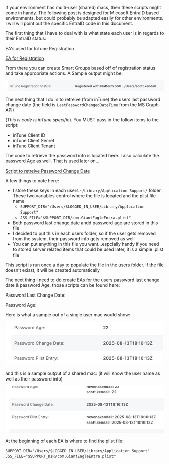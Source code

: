 If your environment has multi-user (shared) macs, then these scripts might come in handy. 
The following post is designed for Micosoft EntraID based environments, but could probably be adapted easily for other environments.  I will will point out the specific EntraID code in this document.

The first thing that I have to deal with is what state each user is in regards to their EntraID status:

EA's used for InTune Registration

[EA for Registration](https://github.com/ScottEKendall/JAMF-Pro-EAs/blob/main/InTune%20Registration%20Status.sh)

From there you can create Smart Groups based off of registration status and take appropriate actions.  A Sample output might be:

![](/Multi-User%20Macs/Single-User%20Registration.png)

The next thing that I do is to retreive (from inTune) the users last password change date (the field is `LastPasswordChangedDateTime` from the MS Graph API)

(*This is code is inTune specific*).  You MUST pass in the follow items to the script:
- inTune Client ID
- inTune Client Secret
- inTune Client Tenant

The code to retrieve the password info is located here.  I also calculate the password Age as well.  That is used later on... 

[Script to retreive Password Change Date](https://github.com/ScottEKendall/JAMF-Pro-System-Scripts/blob/main/Maintenance%20-%20Passwords%20-%20Populate%20Plist%20File%20(inTune).sh)

A few things to note here:
 - I store these keys in each users `~/Library/Application Support/` folder.  These two variables control where the file is located and the plist file name
    - `SUPPORT_DIR="/Users/$LOGGED_IN_USER/Library/Application Support"`
    - `JSS_FILE="$SUPPORT_DIR/com.GiantEagleEntra.plist"`
- Both password last change date andd password age are stored in this file
- I decided to put this in each users folder, so if the user gets removed from the system, their password info gets removed as well
- You can put anything in this file you want...espcially handy if you need to stored server related items that could be used later, it is a simple .plist file

This script is run once a day to populate the file in the users folder.  If the file doesn't exisst, it will be created automatically

The next thing I need to do create EAs for the users password last change date & password Age.  those scripts can be found here:

Password Last Change Date:

[](/JAMF-Pro-EAs/Password%20Plist%20Entry.sh)

Password Age:

[](/JAMF-Pro-EAs/Password%20Age.sh)

Here is what a sample out of a single user mac would show:

![](/Multi-User%20Macs/Single-User%20Password.png)


and this is a sample output of a shared mac: (it will show the user name as well as their password info)

![](/Multi-User%20Macs/Multi-User%20Password.png)

At the beginning of each EA is where to find the plist file:

`SUPPORT_DIR="/Users/$LOGGED_IN_USER/Library/Application Support"`
`JSS_FILE="$SUPPORT_DIR/com.GiantEagleEntra.plist"`
